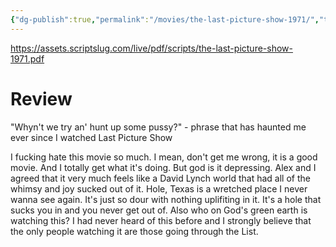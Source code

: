 ```yaml
---
{"dg-publish":true,"permalink":"/movies/the-last-picture-show-1971/","tags":["review"],"created":"2023-12-01","updated":"2023-12-06"}
---
```



https://assets.scriptslug.com/live/pdf/scripts/the-last-picture-show-1971.pdf

# Review

"Whyn't we try an' hunt up some pussy?" - phrase that has haunted me ever since I watched Last Picture Show

I fucking hate this movie so much. I mean, don't get me wrong, it is a good movie. And I totally get what it's doing. But god is it depressing. Alex and I agreed that it very much feels like a David Lynch world that had all of the whimsy and joy sucked out of it. Hole, Texas is a wretched place I never wanna see again. It's just so dour with nothing uplifiting in it. It's a hole that sucks you in and you never get out of. Also who on God's green earth is watching this? I had never heard of this before and I strongly believe that the only people watching it are those going through the List.
